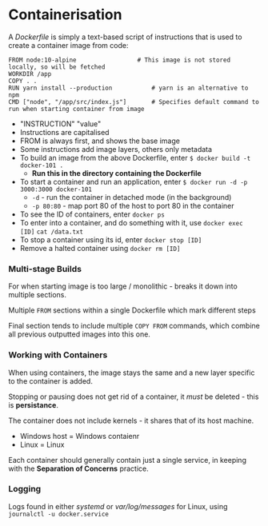 # Containerisation

A _Dockerfile_ is simply a text-based script of instructions that is used to create a container image from code:

```
FROM node:10-alpine				  	# This image is not stored locally, so will be fetched
WORKDIR /app
COPY . .
RUN yarn install --production			# yarn is an alternative to npm
CMD ["node", "/app/src/index.js"]		# Specifies default command to run when starting container from image
```

- "INSTRUCTION" "value"
- Instructions are capitalised
- FROM is always first, and shows the base image
- Some instructions add image layers, others only metadata
- To build an image from the above Dockerfile, enter `$ docker build -t docker-101 .`
	- **Run this in the directory containing the Dockerfile**
- To start a container and run an application, enter `$ docker run -d -p 3000:3000 docker-101`
	- `-d` - run the container in detached mode (in the background)
	- `-p 80:80` - map port 80 of the host to port 80 in the container
- To see the ID of containers, enter `docker ps`
- To enter into a container, and do something with it, use `docker exec [ID]` `cat /data.txt`
- To stop a container using its id, enter `docker stop [ID]`
- Remove a halted container using `docker rm [ID]`

### Multi-stage Builds

For when starting image is too large / monolithic - breaks it down into multiple sections.

Multiple `FROM` sections within a single Dockerfile which mark different steps

Final section tends to include multiple `COPY FROM` commands, which combine all previous outputted images into this one.

### Working with Containers
When using containers, the image stays the same and a new layer specific to the container is added.

Stopping or pausing does not get rid of a container, it _must_ be deleted - this is __persistance__.

The container does not include kernels - it shares that of its host machine.
  - Windows host = Windows contaienr
  - Linux = Linux

Each container should generally contain just a single service, in keeping with the __Separation of Concerns__ practice.

### Logging

Logs found in either _systemd_ or _var/log/messages_ for Linux, using `journalctl -u docker.service`

